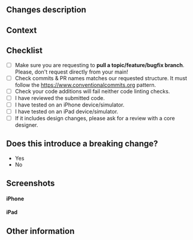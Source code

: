 ## Changes description
<!--- Describe your changes in details. -->

## Context
<!--- Why is this change required? What problem does it solve? -->
<!--- If it fixes an opened issue, please link to the issue here. -->

## Checklist
<!--- Feel free to add other steps if needed. -->

- [ ] Make sure you are requesting to **pull a topic/feature/bugfix branch**. Please, don't request directly from your main!
- [ ] Check commits & PR names matches our requested structure. It must follow the https://www.conventionalcommits.org pattern.
- [ ] Check your code additions will fail neither code linting checks.
- [ ] I have reviewed the submitted code.
- [ ] I have tested on an iPhone device/simulator.
- [ ] I have tested on an iPad device/simulator.
- [ ] If it includes design changes, please ask for a review with a core designer.

## Does this introduce a breaking change?
<!-- If this introduces a breaking change, please describe the impact and migration path for existing applications below. -->

- Yes
- No

## Screenshots

#### iPhone
<!--- Put your iPhone screenshots here. -->

#### iPad
<!--- Put your iPad screenshots here. -->

## Other information
<!-- Any other information that is important to this PR such as screenshots of how the component looks before and after the change. You can also remove this section. -->
